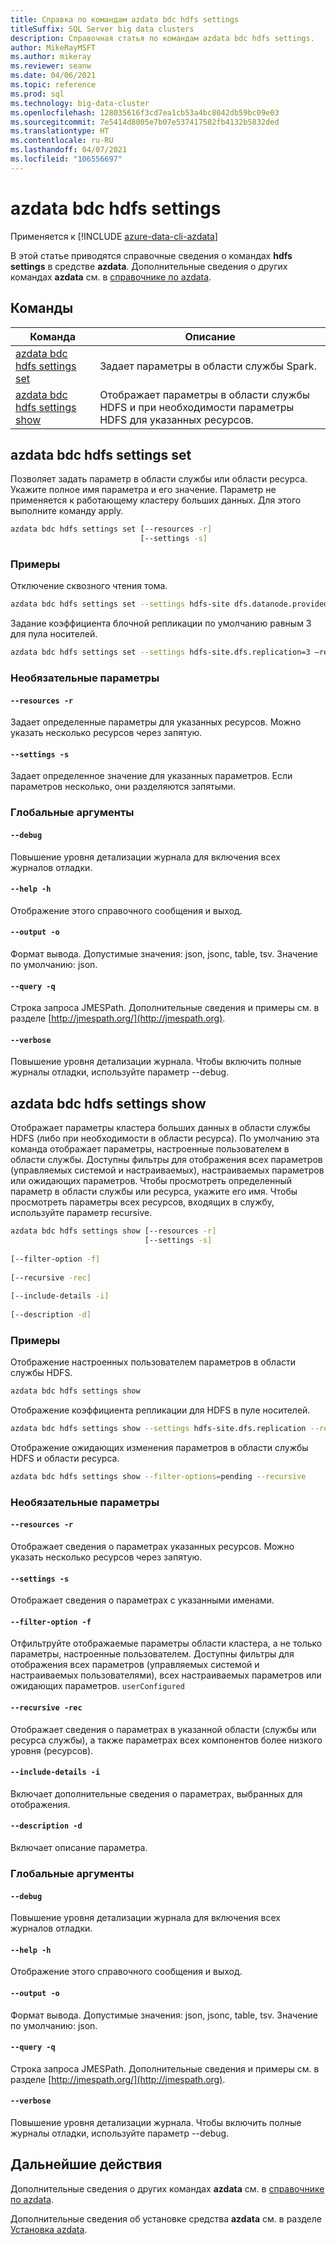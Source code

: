 ```yaml
---
title: Справка по командам azdata bdc hdfs settings
titleSuffix: SQL Server big data clusters
description: Справочная статья по командам azdata bdc hdfs settings.
author: MikeRayMSFT
ms.author: mikeray
ms.reviewer: seanw
ms.date: 04/06/2021
ms.topic: reference
ms.prod: sql
ms.technology: big-data-cluster
ms.openlocfilehash: 128035616f3cd7ea1cb53a4bc8042db59bc09e03
ms.sourcegitcommit: 7e5414d8005e7b07e537417582fb4132b5832ded
ms.translationtype: HT
ms.contentlocale: ru-RU
ms.lasthandoff: 04/07/2021
ms.locfileid: "106556697"
---
```

# <a name="azdata-bdc-hdfs-settings"></a>azdata bdc hdfs settings

Применяется к [!INCLUDE [azure-data-cli-azdata](../../includes/azure-data-cli-azdata.md)]

В этой статье приводятся справочные сведения о командах **hdfs settings** в средстве **azdata**. Дополнительные сведения о других командах **azdata** см. в [справочнике по azdata](reference-azdata.md).

## <a name="commands"></a>Команды

|Команда|Описание|
| --- | --- |
[azdata bdc hdfs settings set](#azdata-bdc-hdfs-settings-set) | Задает параметры в области службы Spark.
[azdata bdc hdfs settings show](#azdata-bdc-hdfs-settings-show) | Отображает параметры в области службы HDFS и при необходимости параметры HDFS для указанных ресурсов.
## <a name="azdata-bdc-hdfs-settings-set"></a>azdata bdc hdfs settings set
Позволяет задать параметр в области службы или области ресурса. Укажите полное имя параметра и его значение. Параметр не применяется к работающему кластеру больших данных. Для этого выполните команду apply.
```bash
azdata bdc hdfs settings set [--resources -r] 
                             [--settings -s]
```
### <a name="examples"></a>Примеры
Отключение сквозного чтения тома.
```bash
azdata bdc hdfs settings set --settings hdfs-site dfs.datanode.provided.volume.readthrough=false
```
Задание коэффициента блочной репликации по умолчанию равным 3 для пула носителей.
```bash
azdata bdc hdfs settings set --settings hdfs-site.dfs.replication=3 –resources storage-0
```
### <a name="optional-parameters"></a>Необязательные параметры
#### `--resources -r`
Задает определенные параметры для указанных ресурсов. Можно указать несколько ресурсов через запятую.
#### `--settings -s`
Задает определенное значение для указанных параметров. Если параметров несколько, они разделяются запятыми.
### <a name="global-arguments"></a>Глобальные аргументы
#### `--debug`
Повышение уровня детализации журнала для включения всех журналов отладки.
#### `--help -h`
Отображение этого справочного сообщения и выход.
#### `--output -o`
Формат вывода.  Допустимые значения: json, jsonc, table, tsv.  Значение по умолчанию: json.
#### `--query -q`
Строка запроса JMESPath. Дополнительные сведения и примеры см. в разделе [http://jmespath.org/](http://jmespath.org).
#### `--verbose`
Повышение уровня детализации журнала. Чтобы включить полные журналы отладки, используйте параметр --debug.
## <a name="azdata-bdc-hdfs-settings-show"></a>azdata bdc hdfs settings show
Отображает параметры кластера больших данных в области службы HDFS (либо при необходимости в области ресурса). По умолчанию эта команда отображает параметры, настроенные пользователем в области службы. Доступны фильтры для отображения всех параметров (управляемых системой и настраиваемых), настраиваемых параметров или ожидающих параметров. Чтобы просмотреть определенный параметр в области службы или ресурса, укажите его имя. Чтобы просмотреть параметры всех ресурсов, входящих в службу, используйте параметр recursive.
```bash
azdata bdc hdfs settings show [--resources -r] 
                              [--settings -s]  
                              
[--filter-option -f]  
                              
[--recursive -rec]  
                              
[--include-details -i]  
                              
[--description -d]
```
### <a name="examples"></a>Примеры
Отображение настроенных пользователем параметров в области службы HDFS.
```bash
azdata bdc hdfs settings show
```
Отображение коэффициента репликации для HDFS в пуле носителей.
```bash
azdata bdc hdfs settings show --settings hdfs-site.dfs.replication --resources storage-0
```
Отображение ожидающих изменения параметров в области службы HDFS и области ресурса.
```bash
azdata bdc hdfs settings show --filter-options=pending --recursive
```
### <a name="optional-parameters"></a>Необязательные параметры
#### `--resources -r`
Отображает сведения о параметрах указанных ресурсов. Можно указать несколько ресурсов через запятую.
#### `--settings -s`
Отображает сведения о параметрах с указанными именами.
#### `--filter-option -f`
Отфильтруйте отображаемые параметры области кластера, а не только параметры, настроенные пользователем. Доступны фильтры для отображения всех параметров (управляемых системой и настраиваемых пользователями), всех настраиваемых параметров или ожидающих параметров.
`userConfigured`
#### `--recursive -rec`
Отображает сведения о параметрах в указанной области (службы или ресурса службы), а также параметрах всех компонентов более низкого уровня (ресурсов).
#### `--include-details -i`
Включает дополнительные сведения о параметрах, выбранных для отображения.
#### `--description -d`
Включает описание параметра.
### <a name="global-arguments"></a>Глобальные аргументы
#### `--debug`
Повышение уровня детализации журнала для включения всех журналов отладки.
#### `--help -h`
Отображение этого справочного сообщения и выход.
#### `--output -o`
Формат вывода.  Допустимые значения: json, jsonc, table, tsv.  Значение по умолчанию: json.
#### `--query -q`
Строка запроса JMESPath. Дополнительные сведения и примеры см. в разделе [http://jmespath.org/](http://jmespath.org).
#### `--verbose`
Повышение уровня детализации журнала. Чтобы включить полные журналы отладки, используйте параметр --debug.

## <a name="next-steps"></a>Дальнейшие действия

Дополнительные сведения о других командах **azdata** см. в [справочнике по azdata](reference-azdata.md). 

Дополнительные сведения об установке средства **azdata** см. в разделе [Установка azdata](..\install\deploy-install-azdata.md).
